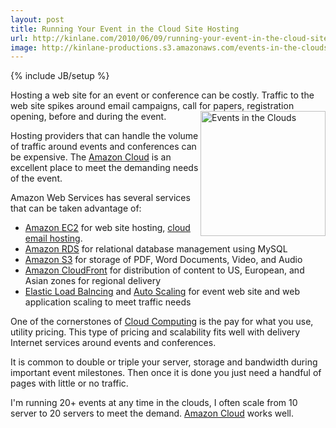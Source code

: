 ```yaml
---
layout: post
title: Running Your Event in the Cloud Site Hosting
url: http://kinlane.com/2010/06/09/running-your-event-in-the-cloud-site-hosting/
image: http://kinlane-productions.s3.amazonaws.com/events-in-the-clouds/clouds.jpg
---
```

{% include JB/setup %}
<p>
     Hosting a web site for an event or conference can be costly. Traffic to the web site spikes around email campaigns, call for papers, registration opening, before and during the event.<img title="Events in the Clouds" src="http://kinlane-productions.s3.amazonaws.com/events-in-the-clouds/clouds.jpg"  width="200" align="right" />
</p>

<p>
     Hosting providers that can handle the volume of traffic around events and conferences can be expensive. The <a href="http://www.kinlane.com/?cat=134">Amazon Cloud</a> is an excellent place to meet the demanding needs of the event.
</p>

<p>
     Amazon Web Services has several services that can be taken advantage of:
</p>
<ul class="mainlist">
     <li>
          <a href="http://aws.amazon.com/ec2/">Amazon EC2</a> for web site hosting, <a href="http://www.kinlane.com/?p=1450">cloud email hosting</a>.
     </li>
     <li>
          <a href="http://aws.amazon.com/rds/">Amazon RDS</a> for relational database management using MySQL
     </li>
     <li>
          <a href="http://aws.amazon.com/s3/">Amazon S3</a> for storage of PDF, Word Documents, Video, and Audio
     </li>
     <li>
          <a href="http://aws.amazon.com/cloudfront/">Amazon CloudFront</a> for distribution of content to US, European, and Asian zones for regional delivery
     </li>
     <li>
          <a href="http://aws.amazon.com/elasticloadbalancing/">Elastic Load Balncing</a> and <a href="http://aws.amazon.com/autoscaling/">Auto Scaling</a> for event web site and web application scaling to meet traffic needs
     </li>
</ul>
<p>
     One of the cornerstones of <a href="http://www.kinlane.com/?page_id=714">Cloud Computing</a> is the pay for what you use, utility pricing. This type of pricing and scalability fits well with delivery Internet services around events and conferences.
</p>

<p>
     It is common to double or triple your server, storage and bandwidth during important event milestones. Then once it is done you just need a handful of pages with little or no traffic.
</p>

<p>
     I'm running 20+ events at any time in the clouds, I often scale from 10 server to 20 servers to meet the demand. <a href="http://www.kinlane.com/?cat=134">Amazon Cloud</a> works well.
</p>